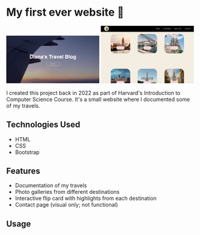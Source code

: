 # My first ever website 💫

<div style="display: inline-block;">
    <img src="images/homepage.png" alt="Website Screenshot 1" style="width: 49%;">
    <img src="images/countries-page.png" alt="Website Screenshot 2" style="width: 49%">
</div>

I created this project back in 2022 as part of Harvard's Introduction to Computer Science Course. It's a small website where I documented some of my travels.

## Technologies Used
- HTML
- CSS
- Bootstrap

## Features
- Documentation of my travels
- Photo galleries from different destinations
- Interactive flip card with highlights from each destination
- Contact page (visual only; not functional)

## Usage
